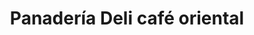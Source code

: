 ---
title: "Panadería Deli café oriental"
url: /puerto-la-cruz/panaderia-deli-cafe-oriental/
shop: panadería
---
